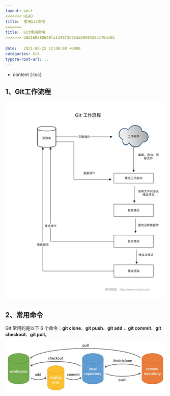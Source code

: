 ```yaml
---
layout: post
<<<<<<< HEAD
title:  常用Git命令
=======
title:  Git常用命令
>>>>>>> b8d160385640fa134973c953db959423a176dc6b

date:   2021-08-22 12:08:00 +0800
categories: Git
typora-root-url: ..
---
```

* content
{:toc}


## 1、Git工作流程

![git-process](/styles/images/Git/git-process.png)

## 2、常用命令

Git 常用的是以下 6 个命令：**git clone**、**git push**、**git add** 、**git commit**、**git checkout**、**git pull**。

![git-command](/styles/images/Git/git-command.jpg)


